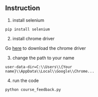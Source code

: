## Instruction
1. install selenium
```shell
pip install selenium
```

2. install chrome driver

Go <a href='https://chromedriver.chromium.org/downloads'>here</a> to download the chrome driver

3. change the path to your name

```shell
user-data-dir=C:\\Users\\{Your name}\\AppData\\Local\\Google\\Chrome...
```

4. run the code

```shell
python course_feedback.py
```